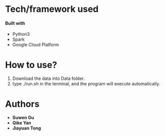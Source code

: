 # Tech/framework used
#### Built with
- Python3
- Spark
- Google Cloud Platform

# How to use?
1. Download the data into Data folder.
2. type ./run.sh in the terminal, and the program will execute automatically.


# Authors
- **Suwen Gu**
- **Qike Yan**
- **Jiayuan Tong**